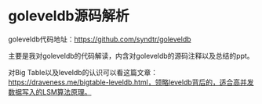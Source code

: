 # goleveldb源码解析

goleveldb代码地址：https://github.com/syndtr/goleveldb

主要是我对goleveldb的代码解读，内含对goleveldb的源码注释以及总结的ppt。

对Big Table以及leveldb的认识可以看这篇文章：https://draveness.me/bigtable-leveldb.html，领略leveldb背后的，适合高并发数据写入的LSM算法原理。
